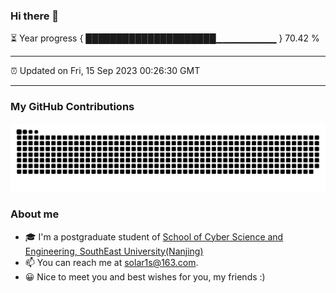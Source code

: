### Hi there 👋

⏳ Year progress { █████████████████████▁▁▁▁▁▁▁▁▁ } 70.42 %

---

⏰ Updated on Fri, 15 Sep 2023 00:26:30 GMT

---
### My GitHub Contributions    

![](https://raw.githubusercontent.com/chenzongyao200127/chenzongyao200127/main/assets/github-contribution-grid-snake.svg)          

### About me   

- 🎓 I'm a postgraduate student of [School of Cyber Science and Engineering, SouthEast University(Nanjing)](https://www.seu.edu.cn/)
- 📫 You can reach me at [solar1s@163.com](mailto:solar1s@163.com).
- 😀 Nice to meet you and best wishes for you, my friends :)  


